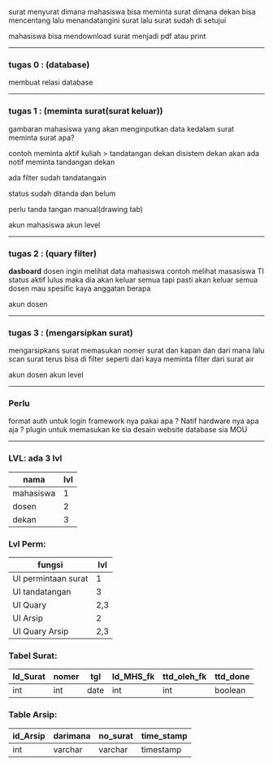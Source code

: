 surat menyurat dimana mahasiswa bisa meminta surat dimana dekan bisa mencentang lalu menandatangini surat lalu surat sudah di setujui

mahasiswa bisa mendownload surat menjadi pdf atau print
___

### tugas 0 : (database)
membuat relasi database

___

### tugas 1 : (meminta surat(surat keluar)) 
gambaran mahasiswa yang akan menginputkan data kedalam surat
meminta surat apa?

contoh meminta aktif kuliah > tandatangan dekan
disistem dekan akan ada notif meminta tandangan dekan

ada filter sudah tandatangain

status sudah ditanda dan belum

perlu tanda tangan manual(drawing tab)

akun mahasiswa
akun level
___

### tugas 2 : (quary filter)
**dasboard**
dosen ingin melihat data mahasiswa
contoh melihat masasiswa TI status aktif lulus maka dia akan keluar semua
tapi pasti akan keluar semua dosen mau spesific kaya anggatan berapa

akun dosen
___

### tugas 3 : (mengarsipkan surat)
mengarsipkans surat memasukan nomer surat dan kapan dan dari mana lalu scan surat
terus bisa di filter seperti dari kaya meminta filter dari surat air

akun dosen
akun level
___


### Perlu
format auth untuk login
framework nya pakai apa ? Natif
hardware nya apa aja ?
plugin untuk memasukan ke sia
desain website
database sia
MOU

___

### LVL: ada 3 lvl
| nama      | lvl |
| --------- | --- |
| mahasiswa | 1   |
| dosen     | 2   |
| dekan     | 3   |

### Lvl Perm:
| fungsi              | lvl |
| ------------------- | --- |
| UI permintaan surat | 1   |
| UI tandatangan      | 3   |
| UI Quary            | 2,3 |
| UI Arsip            | 2   |
| UI Quary Arsip      | 2,3 |

### Tabel Surat:
| Id_Surat | nomer | tgl  | Id_MHS_fk | ttd_oleh_fk | ttd_done |
| -------- | ----- | ---- | --------- | ----------- | -------- |
| int      | int   | date | int       | int         | boolean  |

### Table Arsip:
| id_Arsip | darimana | no_surat | time_stamp |
| -------- | -------- | -------- | ---------- |
| int      | varchar  | varchar  | timestamp  |
